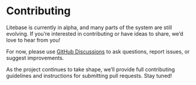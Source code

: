 # Contributing

Litebase is currently in alpha, and many parts of the system are still evolving. If you’re interested in contributing or have ideas to share, we’d love to hear from you!

For now, please use [GitHub Discussions](https://github.com/orgs/litebase/discussions) to ask questions, report issues, or suggest improvements.

As the project continues to take shape, we’ll provide full contributing guidelines and instructions for submitting pull requests. Stay tuned!
